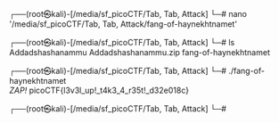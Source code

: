 ┌──(root㉿kali)-[/media/sf_picoCTF/Tab, Tab, Attack]
└─# nano '/media/sf_picoCTF/Tab, Tab, Attack/fang-of-haynekhtnamet'        
                                                                             
┌──(root㉿kali)-[/media/sf_picoCTF/Tab, Tab, Attack]
└─# ls   
Addadshashanammu  Addadshashanammu.zip  fang-of-haynekhtnamet
                                                                             
┌──(root㉿kali)-[/media/sf_picoCTF/Tab, Tab, Attack]
└─# ./fang-of-haynekhtnamet   
*ZAP!* picoCTF{l3v3l_up!_t4k3_4_r35t!_d32e018c}
                                                                             
┌──(root㉿kali)-[/media/sf_picoCTF/Tab, Tab, Attack]
└─# 










